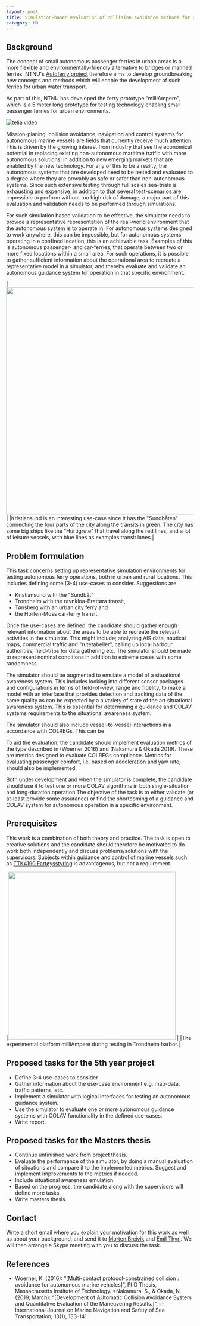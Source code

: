 ```yaml
---
layout: post
title: Simulation-based evaluation of collision avoidance methods for autonomous ferry scenarios.
category: NO
---
```

## Background
The concept of small autonomous passenger ferries in urban areas is a more flexible and environmentally-friendly alternative to bridges or manned ferries. NTNU's [Autoferry project] therefore aims to develop groundbreaking new concepts and methods which will enable the development of such ferries for urban water transport.

As part of this, NTNU has developed the ferry prototype “milliAmpere”, which is a 5 meter long prototype for testing technology enabling small passenger ferries for urban environments.

[![telia video]](https://www.youtube.com/watch?time_continue=1&v=FuWedx0oLX4&feature=emb_logo)

Mission-planing, collision avoidance, navigation and control systems for autonomous marine vessels are fields that currently receive much attention. This is driven by the growing interest from industry that see the economical potential in replacing existing non-autonomous maritime traffic with more autonomous solutions, in addition to new emerging markets that are enabled by the new technology. For any of this to be a reality, the autonomous systems that are developed need to be tested and evaluated to a degree where they are provably as safe or safer than non-autonomous systems. Since such extensive testing through full scales sea-trials is exhausting and expensive, in addition to that several test-scenarios are impossible to perform without too high risk of damage, a major part of this evaluation and validation needs to be performed through simulations. 

For such simulation based validation to be effective, the simulator needs to provide a representative representation of the real-world environment that the autonomous system is to operate in. For autonomous systems designed to work anywhere, this can be impossible, but for autonomous systems operating in a confined location, this is an achievable task. Examples of this is autonomous passenger- and car-ferries, that operate between two or more fixed locations within a small area. For such operations, it is possible to gather sufficient information about the operational area to recreate a representative model in a simulator, and thereby evaluate and validate an autonomous guidance system for operation in that specific environment. 

|<img src="{{site.url}}/assets/kristiansund_with_example_transits.png" width="610"> |
|Kristiansund is an interesting use-case since it has the "Sundbåten" connecting the four parts of the city along the transits in green. The city has some big ships like the "Hurtigrute" that travel along the red lines, and a lot of leisure vessels, with blue lines as examples transit lanes.|

## Problem formulation
This task concerns setting up representative simulation environments for testing autonomous ferry operations, both in urban and rural locations. This includes defining some (3-4) use-cases to consider. Suggestions are
* Kristiansund with the "Sundbåt"
* Trondheim with the ravnkloa-Brattøra transit,
* Tønsberg with an urban city ferry and 
* the Horten-Moss car-ferry transit. 

Once the use-cases are defined, the candidate should gather enough relevant information about the areas to be able to recreate the relevant activities  in the simulator. This might include; analyzing AIS data, nautical maps, commercial traffic and "rutetabeller", calling up local harbour authorities, field-trips for data gathering etc. The simulator should be made to represent nominal conditions in addition to extreme cases with some randomness. 

The simulator should be augmented to emulate a model of a situational awareness system. This includes looking into different sensor packages and configurations in terms of field-of-view, range and fidelity, to make a model with an interface that provides detection and tracking data of the same quality as can be expected by a a variety of state of the art situational awareness system. This is essential for determining a guidance and COLAV systems requirements to the situational awareness system. 

The simulator should also include vessel-to-vessel interactions in a accordance with COLREGs. This can be 

To aid the evaluation, the candidate should implement evaluation metrics of the type described in (Woerner 2016) and (Nakamura & Okada 2019). These are metrics designed to evaluate COLREGs compliance. Metrics for evaluating passenger comfort, i.e. based on acceleration and yaw rate,  should also be implemented.

Both under development and when the simulator is complete, the candidate should use it to test one or more COLAV algorithms in both single-situation and long-duration operation The objective of the task is to either validate (or at-least provide some assurance) or find the shortcoming of a guidance and COLAV system for autonomous operation in a specific environment.


## Prerequisites
This work is a combination of both theory and practice. The task is open to creative solutions and the candidate should therefore be motivated to do work both independently and discuss problems/solutions with the supervisors. Subjects within guidance and control of marine vessels such as [TTK4190 Fartøysstyring] is advantageous, but not a requirement.


|<img src="{{site.url}}/assets/milliAmpere_sea_trials.png" width="450"> |
|The experimental platform milliAmpere during testing in Trondheim harbor.|

## Proposed tasks for the 5th year project
* Define 3-4 use-cases to consider
* Gather information about the use-case environment e.g. map-data, traffic patterns, etc. 
* Implement a simulator with logical interfaces for testing an autonomous guidance system.
* Use the simulator to evaluate one or more autonomous guidance systems with COLAV functionality in the defined use-cases.
* Write report.

## Proposed tasks for the Masters thesis
* Continue unfinished work from project thesis.
* Evaluate the performance of the simulator, by doing a manual evaluation of situations and compare it to the implemented metrics. Suggest and implement improvements to the metrics if needed. 
* Include situational awareness emulation.
* Based on the progress, the candidate along with the supervisors will define more tasks.
* Write masters thesis.

## Contact
Write a short email where you explain your motivation for this work as well as about your background, and send it to [Morten Breivik] and [Emil Thyri]. We will then arrange a Skype meeting with you to discuss the task.



## References
* Woerner, K. (2016): “[Multi-contact protocol-constrained collision : avoidance for autonomous marine vehicles]”, PhD Thesis, Massachusetts Institute of Technology.
*Nakamura, S., & Okada, N. (2019, March): “[Development of AUtomatic Collision Avoidance System and  Quantitative  Evaluation  of  the  Maneuvering  Results.]”, in International  Journal  on  Marine Navigation and Safety of Sea Transportation, 13(1), 133-141.

[Morten Breivik]: https://www.ntnu.no/ansatte/morten.breivik
[Emil Thyri]: https://www.ntnu.no/ansatte/emil.h.thyri
[TTK4190 Fartøysstyring]: https://www.ntnu.edu/studies/courses/TTK4190#tab=omEmnet
[Autoferry project]:https://www.ntnu.edu/autoferry
[telia video]: {{site.url}}/assets/telia_video_snip.png
